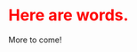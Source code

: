 # Here are words.

More to come!

<style>
    h1 {
        color: red;
    }
    a   {
        color: currentColor;
    }
</style>
